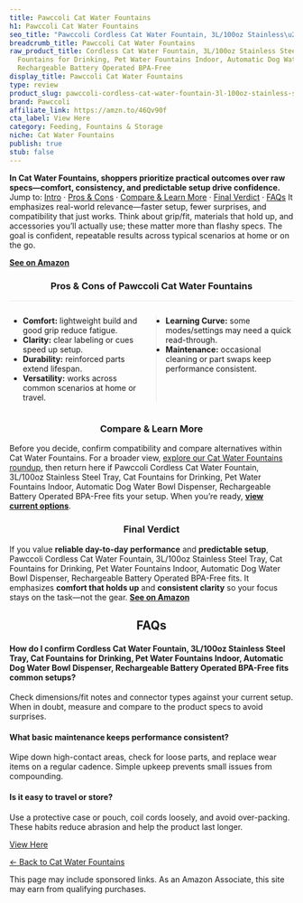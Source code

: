 ```yaml
---
title: Pawccoli Cat Water Fountains
h1: Pawccoli Cat Water Fountains
seo_title: "Pawccoli Cordless Cat Water Fountain, 3L/100oz Stainless\u2026"
breadcrumb_title: Pawccoli Cat Water Fountains
raw_product_title: Cordless Cat Water Fountain, 3L/100oz Stainless Steel Tray, Cat
  Fountains for Drinking, Pet Water Fountains Indoor, Automatic Dog Water Bowl Dispenser,
  Rechargeable Battery Operated BPA-Free
display_title: Pawccoli Cat Water Fountains
type: review
product_slug: pawccoli-cordless-cat-water-fountain-3l-100oz-stainless-steel-tray-cat-93ba2de6
brand: Pawccoli
affiliate_link: https://amzn.to/46Qv90f
cta_label: View Here
category: Feeding, Fountains & Storage
niche: Cat Water Fountains
publish: true
stub: false
---
```


<div id="intro" class="full-width"><p><strong>In Cat Water Fountains, shoppers prioritize practical outcomes over raw specs&mdash;comfort, consistency, and predictable setup drive confidence.</strong> Jump to: <a href="#intro">Intro</a> · <a href="#pros-cons">Pros &amp; Cons</a> · <a href="#compare-more">Compare &amp; Learn More</a> · <a href="#verdict">Final Verdict</a> · <a href="#faqs">FAQs</a> It emphasizes real-world relevance&mdash;faster setup, fewer surprises, and compatibility that just works. Think about grip/fit, materials that hold up, and accessories you’ll actually use; these matter more than flashy specs. The goal is confident, repeatable results across typical scenarios at home or on the go.</p><p><a href="https://amzn.to/46Qv90f" rel="nofollow sponsored noopener" target="_blank"><strong>See on Amazon</strong></a></p></div>
<h3 id="pros-cons" style="text-align:center;">Pros &amp; Cons of Pawccoli Cat Water Fountains</h3>
<div class="pc-grid" style="display:grid;grid-template-columns:1fr 1fr;gap:16px;border-top:1px solid #e5e7eb;padding-top:12px;">
  <ul>
    <li><strong>Comfort:</strong> lightweight build and good grip reduce fatigue.</li>
    <li><strong>Clarity:</strong> clear labeling or cues speed up setup.</li>
    <li><strong>Durability:</strong> reinforced parts extend lifespan.</li>
    <li><strong>Versatility:</strong> works across common scenarios at home or travel.</li>
  </ul>
  <ul style="border-left:1px solid #e5e7eb;padding-left:16px;">
    <li><strong>Learning Curve:</strong> some modes/settings may need a quick read-through.</li>
    <li><strong>Maintenance:</strong> occasional cleaning or part swaps keep performance consistent.</li>
  </ul>
</div>


<h3 id="compare-more" style="text-align:center;">Compare &amp; Learn More</h3>
<p>Before you decide, confirm compatibility and compare alternatives within Cat Water Fountains. For a broader view, <a href="#">explore our Cat Water Fountains roundup</a>, then return here if Pawccoli Cordless Cat Water Fountain, 3L/100oz Stainless Steel Tray, Cat Fountains for Drinking, Pet Water Fountains Indoor, Automatic Dog Water Bowl Dispenser, Rechargeable Battery Operated BPA-Free fits your setup. When you’re ready, <a href="https://amzn.to/46Qv90f" rel="nofollow sponsored noopener" target="_blank"><strong>view current options</strong></a>.</p>

<h3 id="verdict" style="text-align:center;">Final Verdict</h3>
<p>If you value <strong>reliable day-to-day performance</strong> and <strong>predictable setup</strong>, Pawccoli Cordless Cat Water Fountain, 3L/100oz Stainless Steel Tray, Cat Fountains for Drinking, Pet Water Fountains Indoor, Automatic Dog Water Bowl Dispenser, Rechargeable Battery Operated BPA-Free fits. It emphasizes <strong>comfort that holds up</strong> and <strong>consistent clarity</strong> so your focus stays on the task&mdash;not the gear. <a href="https://amzn.to/46Qv90f" rel="nofollow sponsored noopener" target="_blank"><strong>See on Amazon</strong></a></p>

<h2 id="faqs" style="text-align:center;">FAQs</h2>
<h4><strong>How do I confirm Cordless Cat Water Fountain, 3L/100oz Stainless Steel Tray, Cat Fountains for Drinking, Pet Water Fountains Indoor, Automatic Dog Water Bowl Dispenser, Rechargeable Battery Operated BPA-Free fits common setups?</strong></h4>
<p>Check dimensions/fit notes and connector types against your current setup. When in doubt, measure and compare to the product specs to avoid surprises.</p>
<h4><strong>What basic maintenance keeps performance consistent?</strong></h4>
<p>Wipe down high-contact areas, check for loose parts, and replace wear items on a regular cadence. Simple upkeep prevents small issues from compounding.</p>
<h4><strong>Is it easy to travel or store?</strong></h4>
<p>Use a protective case or pouch, coil cords loosely, and avoid over-packing. These habits reduce abrasion and help the product last longer.</p>

<p><a class="btn" href="https://amzn.to/46Qv90f" target="_blank" rel="nofollow sponsored noopener">View Here</a></p>
<p><a href="/roundups/feeding-fountains-storage/cat-water-fountains/">← Back to Cat Water Fountains</a></p>
<aside class="disclosure">This page may include sponsored links. As an Amazon Associate, this site may earn from qualifying purchases.</aside>
